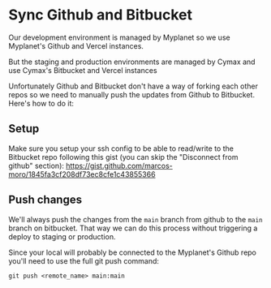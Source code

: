 # Sync Github and Bitbucket

Our development environment is managed by Myplanet so we use Myplanet's Github and Vercel instances.

But the staging and production environments are managed by Cymax and use Cymax's Bitbucket and Vercel instances

Unfortunately Github and Bitbucket don't have a way of forking each other repos so we need to manually push the updates from Github to Bitbucket. Here's how to do it:

## Setup

Make sure you setup your ssh config to be able to read/write to the Bitbucket repo following this gist (you can skip the "Disconnect from github" section):
https://gist.github.com/marcos-moro/1845fa3cf208df73ec8cfe1c43855366

## Push changes

We'll always push the changes from the `main` branch from github to the `main` branch on bitbucket. That way we can do this process without triggering a deploy to staging or production.

Since your local will probably be connected to the Myplanet's Github repo you'll need to use the full git push command:
```shell
git push <remote_name> main:main
```
